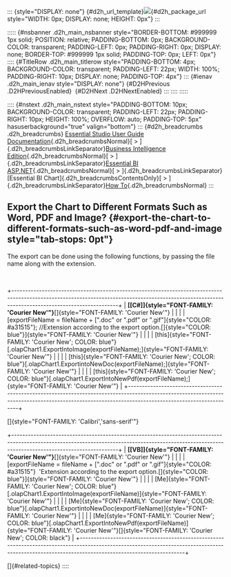 ::: {style="DISPLAY: none"}
[](ms-xhelp:///?Id=d2h_url_template){#d2h_url_template}![](!package_url!){#d2h_package_url style="WIDTH: 0px; DISPLAY: none; HEIGHT: 0px"}
:::

::::: {#nsbanner .d2h_main_nsbanner style="BORDER-BOTTOM: #999999 1px solid; POSITION: relative; PADDING-BOTTOM: 0px; BACKGROUND-COLOR: transparent; PADDING-LEFT: 0px; PADDING-RIGHT: 0px; DISPLAY: none; BORDER-TOP: #999999 1px solid; PADDING-TOP: 0px; LEFT: 0px"}
:::: {#TitleRow .d2h_main_titlerow style="PADDING-BOTTOM: 4px; BACKGROUND-COLOR: transparent; PADDING-LEFT: 22px; WIDTH: 100%; PADDING-RIGHT: 10px; DISPLAY: none; PADDING-TOP: 4px"}
::: {#ienav .d2h_main_ienav style="DISPLAY: none"}
[](ms-xhelp:///?Id=0ba509cf-a114-4970-bd6a-73498b8b96c3){#D2HPrevious .D2HPreviousEnabled}  [](ms-xhelp:///?Id=57a5a59f-4e36-48bd-8fbe-c4974f51a730){#D2HNext .D2HNextEnabled}
:::
::::
:::::

:::: {#nstext .d2h_main_nstext style="PADDING-BOTTOM: 10px; BACKGROUND-COLOR: transparent; PADDING-LEFT: 22px; PADDING-RIGHT: 10px; HEIGHT: 100%; OVERFLOW: auto; PADDING-TOP: 5px" hasuserbackground="true" valign="bottom"}
::: {#d2h_breadcrumbs .d2h_breadcrumbs}
[Essential Studio User Guide Documentation](ms-xhelp:///?Id=12457748-09e3-4d74-a240-8e049cedf030){.d2h_breadcrumbsNormal}[ \> ]{.d2h_breadcrumbsLinkSeparator}[Business Intelligence Edition](ms-xhelp:///?Id=fdf33dd8-62b2-47b9-ad7b-fc50e590bca5){.d2h_breadcrumbsNormal}[ \> ]{.d2h_breadcrumbsLinkSeparator}[Essential BI ASP.NET](ms-xhelp:///?Id=99c6694e-59c3-4c59-abb5-ce9ce9a948bc){.d2h_breadcrumbsNormal}[ \> ]{.d2h_breadcrumbsLinkSeparator}[Essential BI Chart]{.d2h_breadcrumbsContentsOnly}[ \> ]{.d2h_breadcrumbsLinkSeparator}[How To](ms-xhelp:///?Id=af7cbbbd-bb44-4eac-b709-969d57baee73){.d2h_breadcrumbsNormal}
:::

## Export the Chart to Different Formats Such as Word, PDF and Image? {#export-the-chart-to-different-formats-such-as-word-pdf-and-image style="tab-stops: 0pt"}

The export can be done using the following functions, by passing the file name along with the extension.

 

+--------------------------------------------------------------------------------------------------------------------------------------------------------------------------------------------------+
| **[\[C#\]]{style="FONT-FAMILY: 'Courier New'"}**[]{style="FONT-FAMILY: 'Courier New'"}                                                                                                           |
|                                                                                                                                                                                                  |
| [exportFileName = fileName + [\".doc\" or \".pdf\" or \".gif\"]{style="COLOR: #a31515"}; //Extension according to the export option.[]{style="COLOR: blue"}]{style="FONT-FAMILY: 'Courier New'"} |
|                                                                                                                                                                                                  |
| [this]{style="FONT-FAMILY: 'Courier New'; COLOR: blue"}[.olapChart1.ExportIntoImage(exportFileName);]{style="FONT-FAMILY: 'Courier New'"}                                                        |
|                                                                                                                                                                                                  |
| [this]{style="FONT-FAMILY: 'Courier New'; COLOR: blue"}[.olapChart1.ExportintoNewDoc(exportFileName);]{style="FONT-FAMILY: 'Courier New'"}                                                       |
|                                                                                                                                                                                                  |
| [this]{style="FONT-FAMILY: 'Courier New'; COLOR: blue"}[.olapChart1.ExportIntoNewPdf(exportFileName);]{style="FONT-FAMILY: 'Courier New'"}                                                       |
+--------------------------------------------------------------------------------------------------------------------------------------------------------------------------------------------------+

[]{style="FONT-FAMILY: 'Calibri','sans-serif'"} 

+--------------------------------------------------------------------------------------------------------------------------------------------------------------------------------------------------+
| **[\[VB\]]{style="FONT-FAMILY: 'Courier New'"}**[]{style="FONT-FAMILY: 'Courier New'"}                                                                                                           |
|                                                                                                                                                                                                  |
| [exportFileName = fileName + [\".doc\" or \".pdf\" or \".gif\"]{style="COLOR: #a31515"}  \'Extension according to the export option.[]{style="COLOR: blue"}]{style="FONT-FAMILY: 'Courier New'"} |
|                                                                                                                                                                                                  |
| [Me]{style="FONT-FAMILY: 'Courier New'; COLOR: blue"}[.olapChart1.ExportIntoImage(exportFileName)]{style="FONT-FAMILY: 'Courier New'"}                                                           |
|                                                                                                                                                                                                  |
| [Me]{style="FONT-FAMILY: 'Courier New'; COLOR: blue"}[.olapChart1.ExportintoNewDoc(exportFileName)]{style="FONT-FAMILY: 'Courier New'"}                                                          |
|                                                                                                                                                                                                  |
| [Me]{style="FONT-FAMILY: 'Courier New'; COLOR: blue"}[.olapChart1.ExportIntoNewPdf(exportFileName)]{style="FONT-FAMILY: 'Courier New'"}[]{style="FONT-FAMILY: 'Courier New'; COLOR: black"}      |
+--------------------------------------------------------------------------------------------------------------------------------------------------------------------------------------------------+

[]{#related-topics}
::::
